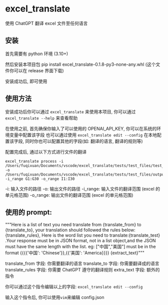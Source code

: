 # excel_translate

使用 ChatGPT 翻译 excel 文件至任何语言

## 安装

首先需要有 python 环境 (3.10+)

然后安装本项目包
pip install excel_translate-0.1.8-py3-none-any.whl (这个文件你可以在 release 界面下载)

安装成功后, 即可使用

## 使用方法

安装成功后你可以通过 `excel_translate` 来使用本项目, 你可以通过 `excel_translate --help` 来查看帮助

在使用之前, 首先确保你输入了可以使用的 OPENAI_API_KEY, 你可以在系统的环境变量中配置该字段
也可以通过使用 `excel_translate edit --config` 在本地配置该字段, 同时你也可以配置其他的字段(如: 翻译的语言, 翻译的规则等)

配置完成后, 通过以下方式进行文件的翻译

```
excel_translate process -i /Users/fuqixuan/Documents/vscode/excel_translate/tests/test_files/test_1.xlsx -o /Users/fuqixuan/Documents/vscode/excel_translate/tests/test_files/output.xlsx -i_range G1:G30 -o_range I1:I30

```

-i: 输入文件的路径
-o: 输出文件的路径
-i_range: 输入文件的翻译范围 (excel 的单元格范围)
-o_range: 输出文件的翻译范围 (excel 的单元格范围)

## 使用的 prompt:

"""Here is a list of text you need translate from {translate_from} to {translate_to}, your translation should followed the rules below:{translate_rules},
Here is the word list you need to translate:{translate_test} .Your response must be in JSON format, not in a list object,and the JSON must have the same length with the list. eg: ["中国","美国"] must be in the format {{{{'中国': 'Chinese'}},{{'美国': 'America}}}}
{extract_text}"""

translate_from 字段: 你需要翻译的语言
translate_to 字段: 你需要翻译成的语言
translate_rules 字段: 你需要 ChatGPT 遵守的翻译规则
extra_text 字段: 额外的指令

你可以通过这个指令编辑以上的字段: `excel_translate edit --config`

输入这个指令后, 你可以使用`vim`来编辑 config.json
